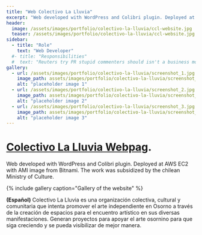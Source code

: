 ```yaml
---
title: "Web Colectivo La Lluvia"
excerpt: "Web developed with WordPress and Colibri plugin. Deployed at AWS EC2 with AMI image from bitnami."
header:
  image: /assets/images/portfolio/colectivo-la-lluvia/ccl-website.jpg
  teaser: /assets/images/portfolio/colectivo-la-lluvia/ccl-website.jpg
sidebar:
  - title: "Role"
    text: "Web Developer"
  #- title: "Responsibilities"
  #  text: "Reuters try PR stupid commenters should isn't a business model"
gallery:
  - url: /assets/images/portfolio/colectivo-la-lluvia/screenshot_1.jpg
    image_path: assets/images/portfolio/colectivo-la-lluvia/screenshot_1.jpg
    alt: "placeholder image 1"
  - url: /assets/images/portfolio/colectivo-la-lluvia/screenshot_2.jpg
    image_path: assets/images/portfolio/colectivo-la-lluvia/screenshot_2.jpg
    alt: "placeholder image 2"
  - url: /assets/images/portfolio/colectivo-la-lluvia/screenshot_3.jpg
    image_path: assets/images/portfolio/colectivo-la-lluvia/screenshot_3.jpg
    alt: "placeholder image 3"
---
```

# [Colectivo La Lluvia Webpag](https://www.colectivolalluvia.com).

Web developed with WordPress and Colibri plugin. Deployed at AWS EC2 with AMI image from Bitnami. The work was subsidized by the chilean Ministry of Culture.

{% include gallery caption="Gallery of the website" %}

**(Español)** Colectivo La Lluvia es una organización colectiva, cultural y comunitaria que intenta promover el arte independiente en Osorno a través de la creación de espacios para el encuentro artístico en sus diversas manifestaciones. Generan proyectos para apoyar el arte osornino para que siga creciendo y se pueda visibilizar de mejor manera. 
